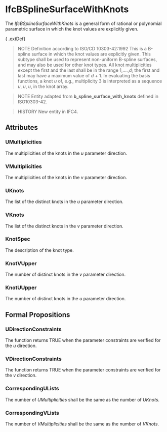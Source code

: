 # IfcBSplineSurfaceWithKnots

The _IfcBSplineSurfaceWithKnots_ is a general form of rational or polynomial parametric surface in which the knot values are explicitly given.
<!-- end of short definition -->


{ .extDef}
> NOTE Definition according to ISO/CD 10303-42:1992
> This is a B-spline surface in which the knot values are explicitly given. This subtype shall be used to represent non-uniform B-spline surfaces, and may also be used for other knot types.
> All knot multiplicities except the first and the last shall be in the range 1,....,_d_; the first and last may have a maximum value of _d_ + 1. In evaluating the basis functions, a knot _u_ of, e.g., multiplicity 3 is interpreted as a sequence _u_, _u_, _u_, in the knot array.

> NOTE Entity adapted from **b_spline_surface_with_knots** defined in ISO10303-42.

> HISTORY New entity in IFC4.

## Attributes

### UMultiplicities
The multiplicities of the knots in the _u_ parameter direction.

### VMultiplicities
The multiplicities of the knots in the _v_ parameter direction.

### UKnots
The list of the distinct knots in the _u_ parameter direction.

### VKnots
The list of the distinct knots in the _v_ parameter direction.

### KnotSpec
The description of the knot type.

### KnotVUpper
The number of distinct knots in the _v_ parameter direction.

### KnotUUpper
The number of distinct knots in the _u_ parameter direction.

## Formal Propositions

### UDirectionConstraints
The function returns TRUE when the parameter constraints are verified for the _u_ direction.

### VDirectionConstraints
The function returns TRUE when the parameter constraints are verified for the _v_ direction.

### CorrespondingULists
The number of _UMultiplicities_ shall be the same as the number of _UKnots_.

### CorrespondingVLists
The number of _VMultiplicities_ shall be the same as the number of _VKnots_.
